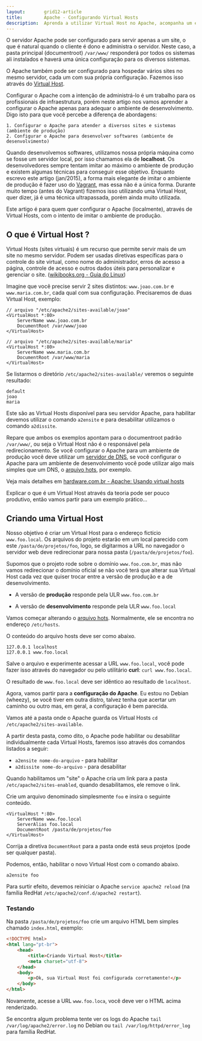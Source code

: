 ```yaml
---
layout:       grid12-article
title:        Apache - Configurando Virtual Hosts
description:  Aprenda a utilizar Virtual Host no Apache, acompanha um exemplo prático.
---
```


O servidor Apache pode ser configurado para servir apenas a um site, o que é natural quando o cliente é dono e administra
o servidor. Neste caso, a pasta principal (documentroot) `/var/www/` responderá por todos os sistemas ali instalados e
haverá uma única configuração para os diversos sistemas.

O Apache também pode ser configurado para hospedar vários sites no mesmo servidor, cada um com sua própria configuração.
Fazemos isso através do [Virtual Host](http://httpd.apache.org/docs/2.4/ "link-externo").

Configurar o Apache com a intenção de administrá-lo é um trabalho para os profissionais de infraestrutura, porém neste 
artigo nos vamos aprender a configurar o Apache apenas para adequar o ambiente de desenvolvimento. Digo isto para que
você percebe a diferença de abordagens:

    1. Configurar o Apache para atender a diversos sites e sistemas (ambiente de produção)
    2. Configurar o Apache para desenvolver softwares (ambiente de desenvolvimento)

Quando desenvolvemos softwares, utilizamos nossa própria máquina como se fosse um servidor local, por isso chamamos ela
de __localhost__. Os desenvolvedores sempre tentam imitar ao máximo o ambiente de produção e existem algumas técnicas
para conseguir esse objetivo. Enquanto escrevo este artigo (jan/2015), a forma mais elegante de imitar o ambiente de 
produção é fazer uso do [Vagrant](https://www.vagrantup.com/ "link-externo"), mas essa não é a única forma. Durante
muito tempo (antes do Vagrant) fizemos isso utilizando uma Virtual Host, quer dizer, já é uma técnica ultrapassada, porém
ainda muito utilizada.

Este artigo é para quem quer configurar o Apache (localmente), através de Virtual Hosts, com o intento de imitar o
ambiente de produção.


O que é Virtual Host ?
---

Virtual Hosts (sites virtuais) é um recurso que permite servir mais de um site no mesmo servidor. Podem ser usadas 
diretivas específicas para o controle do site virtual, como nome do administrador, erros de acesso a página, controle de
acesso e outros dados úteis para personalizar e gerenciar o site. ([wikibooks.org - Guia do Linux](http://pt.wikibooks.org/wiki/Guia_do_Linux/Avan%C3%A7ado/Apache/Virtual_Hosts "link-externo"))

Imagine que você precise servir 2 sites distintos: `www.joao.com.br` e `www.maria.com.br`, cada qual com sua configuração.
Precisaremos de duas Virtual Host, exemplo:

    // arquivo "/etc/apache2/sites-available/joao"
    <VirtualHost *:80>
        ServerName www.joao.com.br
        DocumentRoot /var/www/joao
    </VirtualHost>

    // arquivo "/etc/apache2/sites-available/maria"
    <VirtualHost *:80>
        ServerName www.maria.com.br
        DocumentRoot /var/www/maria
    </VirtualHost>

Se listarmos o diretório `/etc/apache2/sites-available/` veremos o seguinte resultado:

    default
    joao
    maria

Este são as Virtual Hosts disponível para seu servidor Apache, para habilitar devemos utilizar o comando `a2ensite` e
para desabilitar utilizamos o comando `a2dissite`. 

Repare que ambos os exemplos apontam para o documentroot padrão `/var/www/`, ou seja o Virtual Host não é o responsável
pela redirecionamento. Se você configurar o Apache para um ambiente de produção você deve utilizar um 
[servidor de DNS](http://pt.wikipedia.org/wiki/Domain_Name_System "link-externo"), se você configurar o Apache para um 
ambiente de desenvolvimento você pode utilizar algo mais simples que um DNS, o [arquivo hots](/misc/arquivo-hosts/), por
exemplo.

Veja mais detalhes em 
[hardware.com.br - Apache: Usando virtual hosts](http://www.hardware.com.br/dicas/apache-virtual-hosts.html "link-externo")

Explicar o que é um Virtual Host através da teoria pode ser pouco produtivo, então vamos partir para um exemplo prático...


Criando uma Virtual Host
---

Nosso objetivo é criar um Virtual Host para o endereço fictício `www.foo.local`. Os arquivos do projeto estarão em um
local parecido com este `/pasta/de/projetos/foo`, logo, se digitarmos a URL no navegador o servidor web deve 
redirecionar para nossa pasta (`/pasta/de/projetos/foo`).

Supomos que o projeto rode sobre o domínio `www.foo.com.br`, mas não vamos redirecionar o domínio oficial se não você
terá que alterar sua Virtual Host cada vez que quiser trocar entre a versão de produção e a de desenvolvimento.

- A versão de __produção__ responde pela ULR `www.foo.com.br`

- A versão de __desenvolvimento__ responde pela ULR `www.foo.local`

Vamos começar alterando o [arquivo hots](/misc/arquivo-hosts/). Normalmente, ele se encontra no endereço `/etc/hosts`.

O conteúdo do arquivo hosts deve ser como abaixo.

    127.0.0.1 localhost
    127.0.0.1 www.foo.local

Salve o arquivo e experimente acessar a URL `www.foo.local`, você pode fazer isso através do navegador ou pelo utilitário
__curl__: `curl www.foo.local`.

O resultado de `www.foo.local` deve ser idêntico ao resultado de `localhost`.

Agora, vamos partir para a __configuração do Apache__. Eu estou no Debian (wheezy), se você tiver em outra distro, 
talvez tenha que acertar um caminho ou outro mas, em geral, a configuração é bem parecida.

Vamos até a pasta onde o Apache guarda os Virtual Hosts `cd /etc/apache2/sites-available`.

A partir desta pasta, como dito, o Apache pode habilitar ou desabilitar individualmente cada Virtual Hosts, faremos isso 
através dos comandos listados a seguir:

- `a2ensite nome-do-arquivo` - para habilitar
- `a2dissite nome-do-arquivo` - para desabilitar

Quando habilitamos um "site" o Apache cria um link para a pasta `/etc/apache2/sites-enabled`, quando desabilitamos, ele 
remove o link.

Crie um arquivo denominado simplesmente `foo` e insira o seguinte conteúdo.

    <VirtualHost *:80>
        ServerName www.foo.local
        ServerAlias foo.local
        DocumentRoot /pasta/de/projetos/foo
    </VirtualHost>

Corrija a diretiva `DocumentRoot` para a pasta onde está seus projetos (pode ser qualquer pasta).

Podemos, então, habilitar o novo Virtual Host com o comando abaixo.

    a2ensite foo

Para surtir efeito, devemos reiniciar o Apache `service apache2 reload` (na família RedHat `/etc/apache2/conf.d/apache2 restart`).


### Testando

Na pasta `/pasta/de/projetos/foo` crie um arquivo HTML bem simples chamado `index.html`, exemplo:

```html
<!DOCTYPE html>
<html lang="pt-br">
    <head>
        <title>Criando Virtual Host</title>
        <meta charset="utf-8">
    </head>
    <body>
        <p>Ok, sua Virtual Host foi configurada corretamente!</p>
    </body>
</html>
```
Novamente, acesse a URL `www.foo.loca`, você deve ver o HTML acima renderizado.

Se encontra algum problema tente ver os logs do Apache `tail /var/log/apache2/error.log` no Debian ou 
`tail /var/log/httpd/error_log` para família RedHat.
